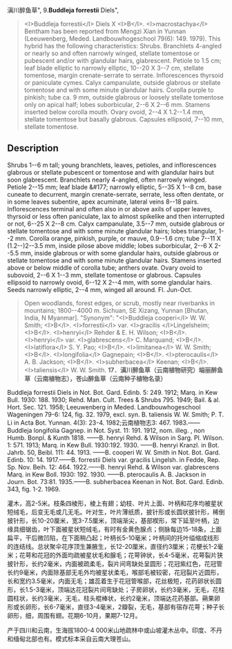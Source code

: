 滇川醉鱼草",
9.**Buddleja forrestii** Diels",

> &lt;I&gt;Buddleja forrestii&lt;/I&gt; Diels X &lt;I&gt;B&lt;/I&gt;. &lt;I&gt;macrostachya&lt;/I&gt; Bentham has been reported from Mengzi Xian in Yunnan (Leeuwenberg, Meded. Landbouwhogeschool 79(6): 149. 1979). This hybrid has the following characteristics: Shrubs. Branchlets 4-angled or nearly so and often narrowly winged, stellate tomentose or pubescent and/or with glandular hairs, glabrescent. Petiole to 1.5 cm; leaf blade elliptic to narrowly elliptic, 10--20 X 3--7 cm, stellate tomentose, margin crenate-serrate to serrate. Inflorescences thyrsoid or paniculate cymes. Calyx campanulate, outside glabrous or stellate tomentose and with some minute glandular hairs. Corolla purple to pinkish; tube ca. 9 mm, outside glabrous or loosely stellate tomentose only on apical half; lobes suborbicular, 2--6 X 2--6 mm. Stamens inserted below corolla mouth. Ovary ovoid, 2--4 X 1.2--1.4 mm, stellate tomentose but basally glabrous. Capsules ellipsoid, 7--10 mm, stellate tomentose.

## Description
Shrubs 1--6 m tall; young branchlets, leaves, petioles, and inflorescences glabrous or stellate pubescent or tomentose and with glandular hairs but soon glabrescent. Branchlets nearly 4-angled, often narrowly winged. Petiole 2--15 mm; leaf blade &amp;#177; narrowly elliptic, 5--35 X 1--8 cm, base cuneate to decurrent, margin crenate-serrate, serrate, less often dentate, or in some leaves subentire, apex acuminate, lateral veins 8--18 pairs. Inflorescences terminal and often also in or above axils of upper leaves, thyrsoid or less often paniculate, lax to almost spikelike and then interrupted or not, 6--25 X 2--8 cm. Calyx campanulate, 3.5--7 mm, outside glabrous or stellate tomentose and with some minute glandular hairs; lobes triangular, 1--2 mm. Corolla orange, pinkish, purple, or mauve, 0.9--1.6 cm; tube 7--11 X (1.2--)2--3.5 mm, inside pilose above middle; lobes suborbicular, 2--6 X 2--5.5 mm, inside glabrous or with some glandular hairs, outside glabrous or stellate tomentose and with some minute glandular hairs. Stamens inserted above or below middle of corolla tube; anthers ovate. Ovary ovoid to subovoid, 2--6 X 1--3 mm, stellate tomentose or glabrous. Capsules ellipsoid to narrowly ovoid, 6--12 X 2--4 mm, with some glandular hairs. Seeds narrowly elliptic, 2--4 mm, winged all around. Fl. Jun-Oct.

> Open woodlands, forest edges, or scrub, mostly near riverbanks in mountains; 1800--4000 m. Sichuan, SE Xizang, Yunnan [Bhutan, India, N Myanmar].
  "Synonym": "&lt;I&gt;Buddleja cooperi&lt;/I&gt; W. W. Smith; &lt;I&gt;B&lt;/I&gt;. &lt;I&gt;forrestii&lt;/I&gt; var. &lt;I&gt;gracilis &lt;/I&gt;Lingelsheim; &lt;I&gt;B&lt;/I&gt;. &lt;I&gt;henryi&lt;/I&gt; Rehder &amp; E. H. Wilson; &lt;I&gt;B&lt;/I&gt;. &lt;I&gt;henryi&lt;/I&gt; var. &lt;I&gt;glabrescens&lt;/I&gt; C. Marquand; &lt;I&gt;B&lt;/I&gt;. &lt;I&gt;latiflora&lt;/I&gt; S. Y. Pao; &lt;I&gt;B&lt;/I&gt;. &lt;I&gt;limitanea&lt;/I&gt; W. W. Smith; &lt;I&gt;B&lt;/I&gt;. &lt;I&gt;longifolia&lt;/I&gt; Gagnepain; &lt;I&gt;B&lt;/I&gt;. &lt;I&gt;pterocaulis&lt;/I&gt; A. B. Jackson; &lt;I&gt;B&lt;/I&gt;. &lt;I&gt;subherbacea&lt;/I&gt; Keenan; &lt;I&gt;B&lt;/I&gt;. &lt;I&gt;taliensis&lt;/I&gt; W. W. Smith.
**17．滇川醉鱼草（云南植物研究）端丽醉鱼草（云南植物志），苍山醉鱼草（云南种子植物名录）**

Buddleja forrestii Diels in Not. Bot. Gard. Edinb. 5: 249. 1912; Marq. in Kew Bull. 1930: 188. 1930; Rehd. Man. Cult. Trees & Shrubs 795. 1949; Bail. & al. Hort. Sec. 121. 1958; Leeuwenberg in Meded. Landbouwhogeschool Wageningen 79-6: 124, fig. 32. 1979, excl. syn. B. taliensis W. W. Smith; P. T. Li in Acta Bot. Yunnan. 4(3): 23-4. 1982;云南植物志3: 467. 1983.——Buddleja longifolia Gagnep. in Not. Syst. 11: 191. 1912, nom. illeg. , non Humb. Bonpl. & Kunth 1818. ——B. henryi Rehd. & Wilson in Sarg. Pl. Wilson. 1: 571. 1913; Marq. in Kew Bull. 1930:192. 1930. ——B. henryi Kranzl. in Bot. Jahrb. 50, Beibl. 111: 44. 1913. ——B. cooperi W. W. Smith in Not. Bot. Gard. Edinb. 10: 14. 1917.——B. forrestii Diels var. gracilis Lingelsh. in Fedde, Rep. Sp. Nov. Beih. 12: 464. 1922.——B. henryi Rehd. & Wilson var. glabrescens Marq. in Kew Boll. 1930: 192. 1930. ——B. pterocaulis A. B. Jackson in Journ. Bot. 73:81. 1935.——B. subherbacea Keenan in Not. Bot. Gard. Edinb. 343, fig. 1-2. 1969.

灌木，高2-5米。枝条四棱形，棱上有翅；幼枝、叶片上面、叶柄和花序均被星状短绒毛，后变无毛或几无毛。叶对生，叶片薄纸质，披针形或长圆状披针形，稀倒披针形，长10-20厘米，宽3-7.5厘米，顶端渐尖，基部楔形，常下延至叶柄，边缘具细锯齿，叶下面被星状短绒毛，有时有金黄色腺点；侧脉每边15-18条，上面扁平，干后微凹陷，在下面稍凸起；叶柄长5-10毫米；叶柄间的托叶缢缩成线形的连结线。总状聚伞花序顶生兼腋生，长12-20厘米，直径约3厘米；花梗长1-2毫米；花萼和花冠的外面均疏被星状毛和腺毛；花萼钟状，长4-5毫米，花萼裂片狭披针形，长约2毫米，内面被疏柔毛，裂片间弯缺处呈圆形；花冠紫红色，花冠管长约9毫米，内面除基部无毛外均被星状柔毛，喉部毛被较密，花冠裂片近圆形，长和宽约3.5毫米，内面无毛；雄蕊着生于花冠管喉部，花丝极短，花药卵状长圆形，长1.5-3毫米，顶端达花冠裂片间弯缺处；子房卵状，长约3毫米，无毛，花柱圆柱状，长约3毫米，无毛，柱头棍棒状，长约2毫米，顶端达花药基部。蒴果卵形或长卵形，长6-7毫米，直径3-4毫米，2瓣裂，无毛，基部有宿存花萼；种子长卵形，细，周围有翅。花期6-10月，果期7-12月。

产于四川和云南，生海拔1800-4 000米山地疏林中或山坡灌木丛中。印度、不丹和缅甸北部也有。模式标本采自云南大理苍山。
